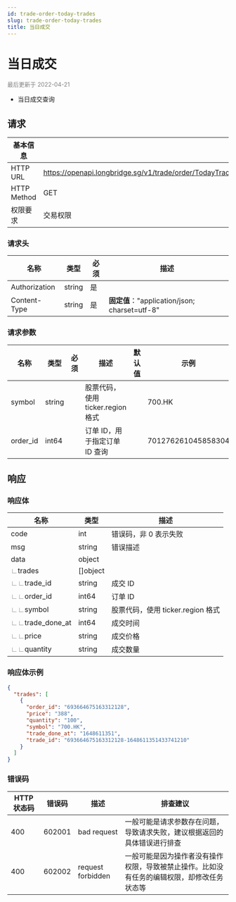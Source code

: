 ```yaml
---
id: trade-order-today-trades
slug: trade-order-today-trades
title: 当日成交
---
```


#  当日成交

<font color='gray' size='2'>最后更新于 2022-04-21</font>

 - 当日成交查询

## 请求

| 基本信息    |                                                          |
| ----------- | -------------------------------------------------------- |
| HTTP URL    | https://openapi.longbridge.sg/v1/trade/order/TodayTrades |
| HTTP Method | GET                                                      |
| 权限要求    | 交易权限                                                 |

### 请求头

| 名称          | 类型   | 必须 | 描述                                          |
| ------------- | ------ | ---- | --------------------------------------------- |
| Authorization | string | 是   |                                               |
| Content-Type  | string | 是   | **固定值**："application/json; charset=utf-8" |

### 请求参数

| 名称     | 类型   | 必须 | 描述                              | 默认值 | 示例               |
| -------- | ------ | ---- | --------------------------------- | ------ | ------------------ |
| symbol   | string |      | 股票代码，使用 ticker.region 格式 |        | 700.HK             |
| order_id | int64  |      | 订单 ID，用于指定订单 ID 查询     |        | 701276261045858304 |



## 响应

### 响应体

| 名称                                                         | 类型     | 描述                              |
| ------------------------------------------------------------ | -------- | --------------------------------- |
| code                                                         | int      | 错误码，非 0 表示失败             |
| msg                                                          | string   | 错误描述                          |
| data                                                         | object   |                                   |
| <font color="grey">∟</font>trades                            | []object |                                   |
| <font color="grey">∟</font><font color="grey">∟</font>trade_id | string   | 成交 ID                           |
| <font color="grey">∟</font><font color="grey">∟</font>order_id | int64    | 订单 ID                           |
| <font color="grey">∟</font><font color="grey">∟</font>symbol | string   | 股票代码，使用 ticker.region 格式 |
| <font color="grey">∟</font><font color="grey">∟</font>trade_done_at | int64    | 成交时间                          |
| <font color="grey">∟</font><font color="grey">∟</font>price  | string   | 成交价格                          |
| <font color="grey">∟</font><font color="grey">∟</font>quantity | string   | 成交数量                          |




### 响应体示例

```json
{
  "trades": [
    {
      "order_id": "693664675163312128",
      "price": "388",
      "quantity": "100",
      "symbol": "700.HK",
      "trade_done_at": "1648611351",
      "trade_id": "693664675163312128-1648611351433741210"
    }
  ]
}
```

### 错误码

| HTTP 状态码 | 错误码 | 描述              | 排查建议                                                     |
| ----------- | ------ | ----------------- | ------------------------------------------------------------ |
| 400         | 602001 | bad request       | 一般可能是请求参数存在问题，导致请求失败，建议根据返回的具体错误进行排查 |
| 400         | 602002 | request forbidden | 一般可能是因为操作者没有操作权限，导致被禁止操作。比如没有任务的编辑权限，却修改任务状态等 |
